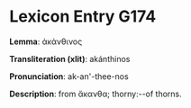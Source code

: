 # Lexicon Entry G174

**Lemma**: ἀκάνθινος

**Transliteration (xlit)**: akánthinos

**Pronunciation**: ak-an'-thee-nos

**Description**:
from ἄκανθα; thorny:--of thorns.
